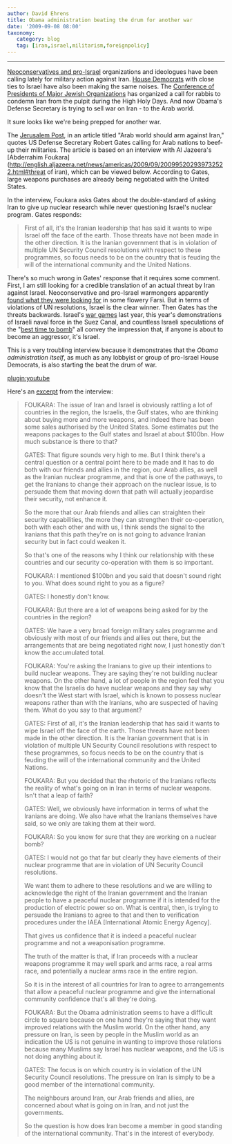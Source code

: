 ```yaml
---
author: David Ehrens
title: Obama administration beating the drum for another war
date: '2009-09-08 08:00'
taxonomy:
   category: blog
   tag: [iran,israel,militarism,foreignpolicy]
---
```

---

[Neoconservatives and pro-Israel](http://www.wsj.com/articles/federation_feature?id=110010139) organizations and ideologues have been calling lately for military action against Iran. [House Democrats](/Zionism/trigger-finger/) with close ties to Israel have also been making the same noises. The [Conference of Presidents of Major Jewish Organizations](https://www.richardsilverstein.com/tikun_olam/wp-content/uploads/conference-of-presidents-iran-rabbinic-statement.doc) has organized a call for rabbis to condemn Iran from the pulpit during the High Holy Days. And now Obama's Defense Secretary is trying to sell war on Iran - to the Arab world.

It sure looks like we're being prepped for another war.

The [Jerusalem Post](http://www.jpost.com/servlet/Satellite?cid=1251804515777), in an article titled "Arab world should arm against Iran," quotes US Defense Secretary Robert Gates calling for Arab nations to beef-up their militaries. The article is based on an interview with Al Jazeera's [Abderrahim Foukara](http://english.aljazeera.net/news/americas/2009/09/200995202939732522.html#threat of iran), which can be viewed below. According to Gates, large weapons purchases are already being negotiated with the United States.

In the interview, Foukara asks Gates about the double-standard of asking Iran to give up nuclear research while never questioning Israel's nuclear program. Gates responds:

> First of all, it's the Iranian leadership that has said it wants to wipe Israel off the face of the earth. Those threats have not been made in the other direction. It is the Iranian government that is in violation of multiple UN Security Council resolutions with respect to these programmes, so focus needs to be on the country that is feuding the will of the international community and the United Nations.

There's so much wrong in Gates' response that it requires some comment. First, I am still looking for a credible translation of an actual threat by Iran against Israel. Neoconservative and pro-Israel warmongers apparently [found what they were looking for](http://www.globalsecurity.org/wmd/library/news/iran/2001/011214-text.html) in some flowery Farsi. But in terms of violations of UN resolutions, Israel is the clear winner. Then Gates has the threats backwards. Israel's [war games](http://www.nytimes.com/2008/06/20/washington/20iran.html?_r=2&hp&oref=slogin) last year, this year's demonstrations of Israeli naval force in the Suez Canal, and countless Israeli speculations of the "[best time to bomb](http://www.jpost.com/servlet/Satellite?cid=1195546681706)" all convey the impression that, if anyone is about to become an aggressor, it's Israel.

This is a very troubling interview because it demonstrates that the _Obama administration itself_, as much as any lobbyist or group of pro-Israel House Democrats, is also starting the beat the drum of war.

[plugin:youtube](http://www.youtube.com/watch?v=hh0PeZAoEIc)

Here's an [excerpt](http://english.aljazeera.net/news/americas/2009/09/200995202939732522.html) from the interview:

> FOUKARA: The issue of Iran and Israel is obviously rattling a lot of countries in the region, the Israelis, the Gulf states, who are thinking about buying more and more weapons, and indeed there has been some sales authorised by the United States. Some estimates put the weapons packages to the Gulf states and Israel at about $100bn. How much substance is there to that?
>
> GATES: That figure sounds very high to me. But I think there's a central question or a central point here to be made and it has to do both with our friends and allies in the region, our Arab allies, as well as the Iranian nuclear programme, and that is one of the pathways, to get the Iranians to change their approach on the nuclear issue, is to persuade them that moving down that path will actually jeopardise their security, not enhance it.
>
> So the more that our Arab friends and allies can straighten their security capabilities, the more they can strengthen their co-operation, both with each other and with us, I think sends the signal to the Iranians that this path they're on is not going to advance Iranian security but in fact could weaken it.
>
> So that's one of the reasons why I think our relationship with these countries and our security co-operation with them is so important.
>
> FOUKARA: I mentioned $100bn and you said that doesn't sound right to you. What does sound right to you as a figure?
>
> GATES: I honestly don't know.
>
> FOUKARA: But there are a lot of weapons being asked for by the countries in the region?
>
> GATES: We have a very broad foreign military sales programme and obviously with most of our friends and allies out there, but the arrangements that are being negotiated right now, I just honestly don't know the accumulated total.
>
> FOUKARA: You're asking the Iranians to give up their intentions to build nuclear weapons. They are saying they're not building nuclear weapons. On the other hand, a lot of people in the region feel that you know that the Israelis do have nuclear weapons and they say why doesn't the West start with Israel, which is known to possess nuclear weapons rather than with the Iranians, who are suspected of having them. What do you say to that argument?
>
> GATES: First of all, it's the Iranian leadership that has said it wants to wipe Israel off the face of the earth. Those threats have not been made in the other direction. It is the Iranian government that is in violation of multiple UN Security Council resolutions with respect to these programmes, so focus needs to be on the country that is feuding the will of the international community and the United Nations.
>
> FOUKARA: But you decided that the rhetoric of the Iranians reflects the reality of what's going on in Iran in terms of nuclear weapons. Isn't that a leap of faith?
>
> GATES: Well, we obviously have information in terms of what the Iranians are doing. We also have what the Iranians themselves have said, so we only are taking them at their word.
>
> FOUKARA: So you know for sure that they are working on a nuclear bomb?
>
> GATES: I would not go that far but clearly they have elements of their nuclear programme that are in violation of UN Security Council resolutions.
>
> We want them to adhere to these resolutions and we are willing to acknowledge the right of the Iranian government and the Iranian people to have a peaceful nuclear programme if it is intended for the production of electric power so on. What is central, then, is trying to persuade the Iranians to agree to that and then to verification procedures under the IAEA [International Atomic Energy Agency].
>
> That gives us confidence that it is indeed a peaceful nuclear programme and not a weaponisation programme.
>
> The truth of the matter is that, if Iran proceeds with a nuclear weapons programme it may well spark and arms race, a real arms race, and potentially a nuclear arms race in the entire region.
>
> So it is in the interest of all countries for Iran to agree to arrangements that allow a peaceful nuclear programme and give the international community confidence that's all they're doing.
>
> FOUKARA: But the Obama administration seems to have a difficult circle to square because on one hand they're saying that they want improved relations with the Muslim world. On the other hand, any pressure on Iran, is seen by people in the Muslim world as an indication the US is not genuine in wanting to improve those relations because many Muslims say Israel has nuclear weapons, and the US is not doing anything about it.
>
> GATES: The focus is on which country is in violation of the UN Security Council resolutions. The pressure on Iran is simply to be a good member of the international community.
>
> The neighbours around Iran, our Arab friends and allies, are concerned about what is going on in Iran, and not just the governments.
>
> So the question is how does Iran become a member in good standing of the international community. That's in the interest of everybody.
